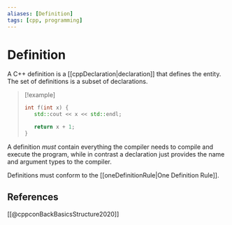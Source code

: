 ```yaml
---
aliases: [Definition]
tags: [cpp, programming]
---
```

# Definition

A C++ definition is a [[cppDeclaration|declaration]] that defines the entity. The set of definitions is a subset of declarations.

 >[!example]
>```cpp
>int f(int x) {
>    std::cout << x << std::endl;
>
>    return x + 1;
>}
>```

A definition *must* contain everything the compiler needs to compile and execute the program, while in contrast a declaration just provides the name and argument types to the compiler.

Definitions must conform to the [[oneDefinitionRule|One Definition Rule]].

## References

[[@cppconBackBasicsStructure2020]]
